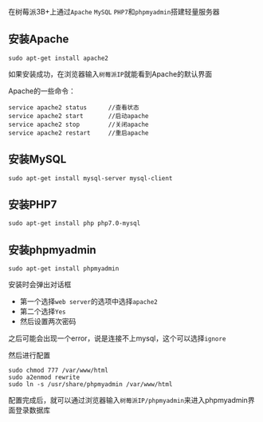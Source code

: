 在树莓派3B+上通过`Apache` `MySQL` `PHP7`和`phpmyadmin`搭建轻量服务器

## 安装Apache

```
sudo apt-get install apache2
```
如果安装成功，在浏览器输入`树莓派IP`就能看到Apache的默认界面

Apache的一些命令：
```
service apache2 status      //查看状态
service apache2 start       //启动apache
service apache2 stop        //关闭apache
service apache2 restart     //重启apache
```

## 安装MySQL

```
sudo apt-get install mysql-server mysql-client
```

## 安装PHP7

```
sudo apt-get install php php7.0-mysql
```

## 安装phpmyadmin

```
sudo apt-get install phpmyadmin
```
安装时会弹出对话框
- 第一个选择`web server`的选项中选择`apache2`
- 第二个选择`Yes`
- 然后设置两次密码

之后可能会出现一个error，说是连接不上mysql，这个可以选择`ignore`

然后进行配置
```
sudo chmod 777 /var/www/html
sudo a2enmod rewrite
sudo ln -s /usr/share/phpmyadmin /var/www/html
```
配置完成后，就可以通过浏览器输入`树莓派IP/phpmyadmin`来进入phpmyadmin界面登录数据库
